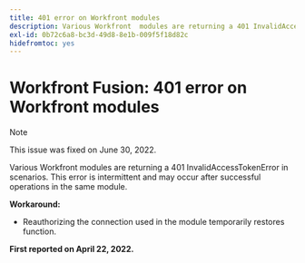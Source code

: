```yaml
---
title: 401 error on Workfront modules
description: Various Workfront  modules are returning a 401 InvalidAccessTokenError in scenarios. This error is intermittent and may occur after successful operations in the same module.
exl-id: 0b72c6a8-bc3d-49d8-8e1b-009f5f18d82c
hidefromtoc: yes
---
```

# Workfront Fusion: 401 error on Workfront modules


>[!NOTE]
>
>This issue was fixed on June 30, 2022.

Various Workfront modules are returning a 401 InvalidAccessTokenError in scenarios. This error is intermittent and may occur after successful operations in the same module. 

**Workaround:**

+ Reauthorizing the connection used in the module temporarily restores function.

**First reported on April 22, 2022.**
